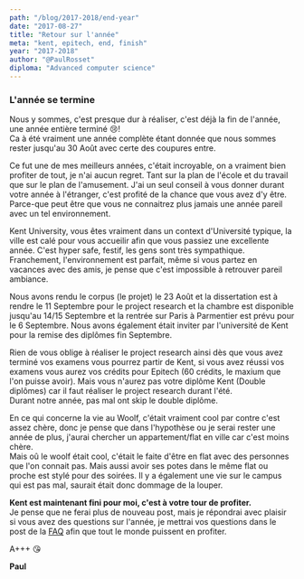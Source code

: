 ```yaml
---
path: "/blog/2017-2018/end-year"
date: "2017-08-27"
title: "Retour sur l'année"
meta: "kent, epitech, end, finish"
year: "2017-2018"
author: "@PaulRosset"
diploma: "Advanced computer science"
---
```


### L'année se termine

Nous y sommes, c'est presque dur à réaliser, c'est déjà la fin de l'année, une année entière terminé 😢!  
Ca à été vraiment une année complète étant donnée que nous sommes rester jusqu'au 30 Août avec certe des coupures entre.

Ce fut une de mes meilleurs années, c'était incroyable, on a vraiment bien profiter de tout, je n'ai aucun regret. Tant sur la plan de l'école et du travail que sur le plan de l'amusement. J'ai un seul conseil à vous donner durant votre année à l'étranger, c'est profité de la chance que vous avez d'y être. Parce-que peut être que vous ne connaitrez plus jamais une année pareil avec un tel environnement.

Kent University, vous êtes vraiment dans un context d'Université typique, la ville est calé pour vous accueilir afin que vous passiez une excellente année. C'est hyper safe, festif, les gens sont très sympathique.  
Franchement, l'environnement est parfait, même si vous partez en vacances avec des amis, je pense que c'est impossible à retrouver pareil ambiance.

Nous avons rendu le corpus (le projet) le 23 Août et la dissertation est à rendre le 11 Septembre pour le project research et la chambre est disponible jusqu'au 14/15 Septembre et la rentrée sur Paris à Parmentier est prévu pour le 6 Septembre. Nous avons également était inviter par l'université de Kent pour la remise des diplômes fin Septembre.

Rien de vous oblige à réaliser le project research ainsi dès que vous avez terminé vos examens vous pourrez partir de Kent, si vous avez réussi vos examens vous aurez vos crédits pour Epitech (60 crédits, le maxium que l'on puisse avoir). Mais vous n'aurez pas votre diplôme Kent (Double diplômes) car il faut réaliser le project research durant l'été.  
Durant notre année, pas mal ont skip le double diplôme.

En ce qui concerne la vie au Woolf, c'était vraiment cool par contre c'est assez chère, donc je pense que dans l'hypothèse ou je serai rester une année de plus, j'aurai chercher un appartement/flat en ville car c'est moins chère.  
Mais oû le woolf était cool, c'était le faite d'être en flat avec des personnes que l'on connait pas. Mais aussi avoir ses potes dans le même flat ou proche est stylé pour des soirées. Il y a également une vie sur le campus qui est pas mal, saurait était donc dommage de la louper.

**Kent est maintenant fini pour moi, c'est à votre tour de profiter.**  
Je pense que ne ferai plus de nouveau post, mais je répondrai avec plaisir si vous avez des questions sur l'année, je mettrai vos questions dans le post de la [FAQ](https://epikent.paulrossethings.com/blog/2017-2018/faq) afin que tout le monde puissent en profiter.

A+++ 😘

**Paul**
